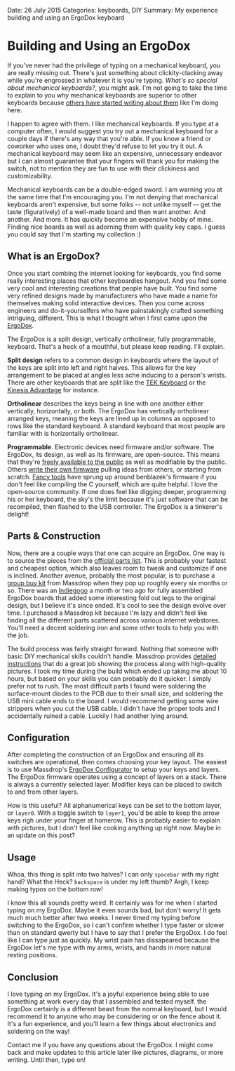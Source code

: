 Date: 26 July 2015
Categories: keyboards, DIY
Summary: My experience building and using an ErgoDox keyboard

# Building and Using an ErgoDox

If you've never had the privilege of typing on a mechanical keyboard, you are really missing out.
There's just something about clickity-clacking away while you're engrossed in whatever it is you're typing.
*What's so special about mechanical keyboards?*, you might ask.
I'm not going to take the time to explain to you why mechanical keyboards are superior to other keyboards because [others have started writing about them](http://www.digitaltrends.com/computing/why-mechanical-keyboards-arent-just-for-geeks-anymore/) like I'm doing here.

I happen to agree with them.
I like mechanical keyboards.
If you type at a computer often, I would suggest you try out a mechanical keyboard for a couple days if there's any way that you're able.
If you know a friend or coworker who uses one, I doubt they'd refuse to let you try it out.
A mechanical keyboard may seem like an expensive, unnecessary endeavor but I can almost guarantee that your fingers will thank you for making the switch, not to mention they are fun to use with their clickiness and customizability.

Mechanical keyboards can be a double-edged sword.
I am warning you at the same time that I'm encouraging you.
I'm not denying that mechanical keyboards aren't expensive, but some folks -- not unlike myself -- get the taste (figuratively) of a well-made board and then want another.
And another.
And more.
It has quickly become an expensive hobby of mine.
Finding nice boards as well as adorning them with quality key caps.
I guess you could say that I'm starting my collection :)

## What is an ErgoDox?

Once you start combing the internet looking for keyboards, you find some really interesting places that other keyboardies hangout.
And you find some very cool and interesting creations that people have built.
You find some very refined designs made by manufacturers who have made a name for themselves making solid interactive devices.
Then you come across engineers and do-it-yourselfers who have painstakingly crafted something intriguing, different.
This is what I thought when I first came upon the [ErgoDox](http://ergodox.org/).

The ErgoDox is a split design, vertically ortholinear, fully programmable, keyboard.
That's a heck of a mouthful, but please keep reading.
I'll explain.

**Split design** refers to a common design in keyboards where the layout of the keys are split into left and right halves.
This allows for the key arrangement to be placed at angles less ache inducing to a person's wrists.
There are other keyboards that are split like the [TEK Keyboard](https://www.trulyergonomic.com/store/index.php) or the [Kinesis Advantage](https://www.kinesis-ergo.com/shop/advantage-for-pc-mac/) for instance.

**Ortholinear** describes the keys being in line with one another either vertically, horizontally, or both.
The ErgoDox has vertically ortholinear arranged keys, meaning the keys are lined up in columns as opposed to rows like the standard keyboard.
A standard keyboard that most people are familiar with is horizontally ortholinear.

**Programmable**.
Electronic devices need firmware and/or software.
The ErgoDox, its design, as well as its firmware, are open-source.
This means that they're [freely available to the public](https://github.com/benblazak/ergodox-firmware) as well as modifiable by the public.
Others [write their own firmware](https://github.com/tmk/tmk_keyboard) pulling ideas from others, or starting from scratch.
[Fancy tools](https://www.massdrop.com/ext/ergodox) have sprung up around benblazek's firmware if you don't feel like compiling the C yourself, which are quite helpful.
I love the open-source community.
If one does feel like digging deeper, programming his or her keyboard, the sky's the limit because it's just software that can be recompiled, then flashed to the USB controller.
The ErgoDox is a tinkerer's delight!

## Parts & Construction

Now, there are a couple ways that one can acquire an ErgoDox.
One way is to source the pieces from the [official parts list](http://ergodox.org/Hardware.aspx).
This is probably your fastest and cheapest option, which also leaves room to tweak and customize if one is inclined.
Another avenue, probably the most popular, is to purchase a [group buy kit](https://www.massdrop.com/buy/ergodox) from Massdrop when they pop up roughly every six months or so.
There was an [Indiegogo](https://www.indiegogo.com/projects/ergodox-ez-an-incredible-mechanical-keyboard) a month or two ago for fully assembled ErgoDox boards that added some interesting fold out legs to the original design, but I believe it's since ended.
It's cool to see the design evolve over time.
I purchased a Massdrop kit because I'm lazy and didn't feel like finding all the different parts scattered across various internet webstores.
You'll need a decent soldering iron and some other tools to help you with the job.

The build process was fairly straight forward.
Nothing that someone with basic DIY mechanical skills couldn't handle.
Massdrop provides [detailed instructions](https://www.massdrop.com/ext/ergodox/assembly.php) that do a great job showing the process along with high-quality pictures.
I took my time during the build which ended up taking me about 10 hours, but based on your skills you can probably do it quicker.
I simply prefer not to rush.
The most difficult parts I found were soldering the surface-mount diodes to the PCB due to their small size, and soldering the USB mini cable ends to the board.
I would recommend getting some wire strippers when you cut the USB cable.
I didn't have the proper tools and I accidentally ruined a cable.
Luckily I had another lying around.

## Configuration

After completing the construction of an ErgoDox and ensuring all its switches are operational, then comes choosing your key layout.
The easiest is to use Massdrop's [ErgoDox Configurator](https://www.massdrop.com/ext/ergodox) to setup your keys and layers.
The ErgoDox firmware operates using a concept of layers on a stack.
There is always a currently selected layer.
Modifier keys can be placed to switch to and from other layers.

How is this useful?
All alphanumerical keys can be set to the bottom layer, or `layer0`.
With a toggle switch to `layer1`, you'd be able to keep the arrow keys righ under your finger at homerow.
This is probably easier to explain with pictures, but I don't feel like cooking anything up right now.
Maybe in an update on this post?

## Usage

Whoa, this thing is split into two halves?
I can only `spacebar` with my right hand?
What the Heck?
`backspace` is under my left thumb?
Argh, I keep making typos on the bottom row!

I know this all sounds pretty weird.
It certainly was for me when I started typing on my ErgoDox.
Maybe it even sounds bad, but don't worry!
It gets much much better after two weeks.
I never timed my typing before switching to the ErgoDox, so I can't confirm whether I type faster or slower than on standard qwerty but I have to say that I prefer the ErgoDox.
I do feel like I can type just as quickly.
My wrist pain has dissapeared because the ErgoDox let's me type with my arms, wrists, and hands in more natural resting positions.

## Conclusion

I love typing on my ErgoDox.
It's a joyful experience being able to use something at work every day that I assembled and tested myself.
the ErgoDox certainly is a different beast from the normal keyboard, but I would recommend it to anyone who may be considering or on the fence about it.
It's a fun experience, and you'll learn a few things about electronics and soldering on the way!

Contact me if you have any questions about the ErgoDox.
I might come back and make updates to this article later like pictures, diagrams, or more writing.
Until then, type on!

